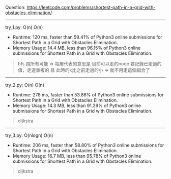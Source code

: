 Question: https://leetcode.com/problems/shortest-path-in-a-grid-with-obstacles-elimination/

---

try_1.py: O(n) O(n)

* Runtime: 120 ms, faster than 59.41% of Python3 online submissions for Shortest Path in a Grid with Obstacles Elimination.
* Memory Usage: 14.4 MB, less than 96.15% of Python3 online submissions for Shortest Path in a Grid with Obstacles Elimination.

> bfs 跑所有可能 => 每層代表的意思是 目前可以走的node
> 要記錄已走過的值，走道重複的 且 此時的k比之前走過的小 => 就不用走這個組合了

---

try_2.py: O(n) O(n)

* Runtime: 278 ms, faster than 53.86% of Python3 online submissions for Shortest Path in a Grid with Obstacles Elimination.
* Memory Usage: 14.3 MB, less than 91.29% of Python3 online submissions for Shortest Path in a Grid with Obstacles Elimination.

> dijkstra

---

try_3.py: O(nlogn) O(n)

* Runtime: 206 ms, faster than 58.80% of Python3 online submissions for Shortest Path in a Grid with Obstacles Elimination.
* Memory Usage: 16.7 MB, less than 95.78% of Python3 online submissions for Shortest Path in a Grid with Obstacles Elimination.

> dijkstra
